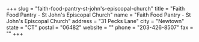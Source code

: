 +++
slug = "faith-food-pantry-st-john's-episcopal-church"
title = "Faith Food Pantry - St John's Episcopal Church"
name = "Faith Food Pantry - St John's Episcopal Church"
address = "31 Pecks Lane"
city = "Newtown"
state = "CT"
postal = "06482"
website = ""
phone = "203-426-8507"
fax = ""
+++
